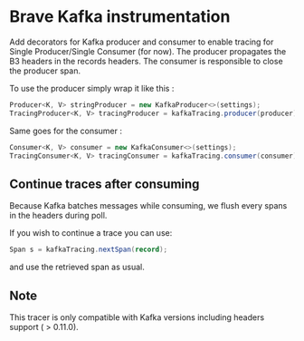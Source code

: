 # Brave Kafka instrumentation

Add decorators for Kafka producer and consumer to enable tracing for Single Producer/Single Consumer (for now).
The producer propagates the B3 headers in the records headers.
The consumer is responsible to close the producer span.

To use the producer simply wrap it like this : 
```java
Producer<K, V> stringProducer = new KafkaProducer<>(settings);
TracingProducer<K, V> tracingProducer = kafkaTracing.producer(producer);
```

Same goes for the consumer : 
```java
Consumer<K, V> consumer = new KafkaConsumer<>(settings);
TracingConsumer<K, V> tracingConsumer = kafkaTracing.consumer(consumer);
```

## Continue traces after consuming
Because Kafka batches messages while consuming, we flush every spans in the headers during poll.

If you wish to continue a trace you can use:
```java
Span s = kafkaTracing.nextSpan(record);
```
and use the retrieved span as usual.

## Note
This tracer is only compatible with Kafka versions including headers support ( > 0.11.0).
